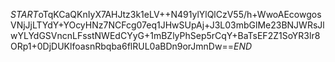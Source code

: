 $START$oTqKCaQKnIyX7AHJtz3k1eLV++N491ylYlQlCzV55/h+WwoAEcowgosVNjJjLTYdY+YOcyHNz7NCFcg07eq1JHwSUpAj+J3L03mbGlMe23BNJWRsJlwYLYdGSVncnLFsstNWEdCYyG+1mBZlyPhSep5rCqY+BaTsEF2Z1SoYR3lr8ORp1+0DjDUKlfoasnRbqba6flRUL0aBDn9orJmnDw==$END$